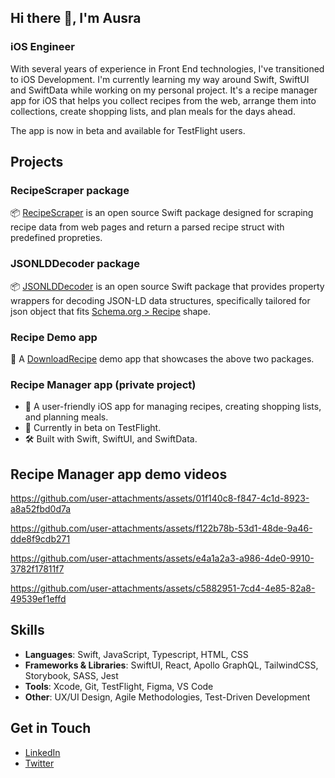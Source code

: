 ## Hi there 👋, I'm Ausra


### iOS Engineer

With several years of experience in Front End technologies, I've transitioned to iOS Development. I'm currently learning my way around Swift, SwiftUI and SwiftData while working on my personal project. It's a recipe manager app for iOS that helps you collect recipes from the web, arrange them into collections, create shopping lists, and plan meals for the days ahead.

The app is now in beta and available for TestFlight users.

## Projects

### RecipeScraper package
  📦 [RecipeScraper](https://github.com/Ausra/RecipeScraper) is an open source Swift package designed for scraping recipe data from web pages and return a parsed recipe struct with predefined propreties.

### JSONLDDecoder package
📦 [JSONLDDecoder](https://github.com/Ausra/JSONLDDecoder) is an open source Swift package that provides property wrappers for decoding JSON-LD data structures, specifically tailored for json object that fits [Schema.org > Recipe](https://schema.org/Recipe) shape. 

### Recipe Demo app

📱 A [DownloadRecipe](https://github.com/Ausra/DownloadRecipeAppDemo) demo app that showcases the above two packages.

### Recipe Manager app (private project)
- 📱 A user-friendly iOS app for managing recipes, creating shopping lists, and planning meals.
 - 🚀 Currently in beta on TestFlight. 
 - 🛠️ Built with Swift, SwiftUI, and SwiftData.

## Recipe Manager app demo videos

https://github.com/user-attachments/assets/01f140c8-f847-4c1d-8923-a8a52fbd0d7a

https://github.com/user-attachments/assets/f122b78b-53d1-48de-9a46-dde8f9cdb271

https://github.com/user-attachments/assets/e4a1a2a3-a986-4de0-9910-3782f17811f7

https://github.com/user-attachments/assets/c5882951-7cd4-4e85-82a8-49539ef1effd


## Skills
 - **Languages**: Swift, JavaScript, Typescript, HTML, CSS
 - **Frameworks & Libraries**: SwiftUI, React, Apollo GraphQL, TailwindCSS, Storybook, SASS, Jest
 - **Tools**: Xcode, Git, TestFlight, Figma, VS Code
 - **Other**: UX/UI Design, Agile Methodologies, Test-Driven Development

## Get in Touch
- [LinkedIn](https://www.linkedin.com/in/ausrabalyniene/) 
- [Twitter](https://x.com/AusraMe)
